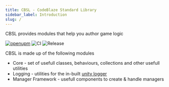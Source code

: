 ```yaml
---
title: CBSL - CodeBlaze Standard Library
sidebar_label: Introduction
slug: /
---
```


CBSL provides modules that help you author game logic

[![openupm](https://img.shields.io/npm/v/io.codeblaze.cbsl?label=openupm&registry_uri=https://package.openupm.com)](https://openupm.com/packages/io.codeblaze.cbsl/)
![CI](https://github.com/BLaZeKiLL/CBSL/workflows/CI/badge.svg)
![Release](https://github.com/BLaZeKiLL/CBSL/workflows/Release/badge.svg)

CBSL is made up of the following modules
- Core - set of usefull classes, behaviours, collections and other usefull utilities
- Logging - utilities for the in-built [unity logger](https://docs.unity3d.com/ScriptReference/Debug-unityLogger.html)
- Manager Framework - usefull components to create & handle managers